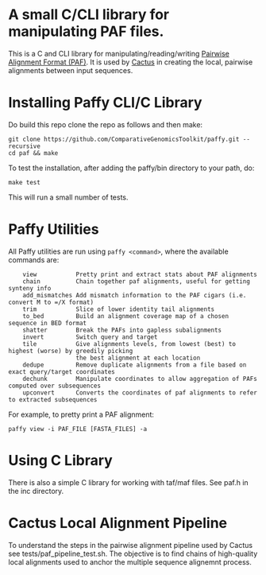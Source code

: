 # A small C/CLI library for manipulating PAF files.

This is a C and CLI library for manipulating/reading/writing 
[Pairwise Alignment Format (PAF)](https://github.com/lh3/miniasm/blob/master/PAF.md).
It is used by [Cactus](https://github.com/ComparativeGenomicsToolkit/cactus) in creating the 
local, pairwise alignments between input sequences.

# Installing Paffy CLI/C Library

Do build this repo clone the repo as follows and then make:

    git clone https://github.com/ComparativeGenomicsToolkit/paffy.git --recursive
    cd paf && make

To test the installation, after adding the paffy/bin directory to your path, do:

    make test

This will run a small number of tests. 

# Paffy Utilities

All Paffy utilities are run using `paffy <command>`, where the available commands are:

```
    view           Pretty print and extract stats about PAF alignments
    chain          Chain together paf alignments, useful for getting synteny info
    add_mismatches Add mismatch information to the PAF cigars (i.e. convert M to =/X format)
    trim           Slice of lower identity tail alignments
    to_bed         Build an alignment coverage map of a chosen sequence in BED format
    shatter        Break the PAFs into gapless subalignments
    invert         Switch query and target
    tile           Give alignments levels, from lowest (best) to highest (worse) by greedily picking
                   the best alignment at each location
    dedupe         Remove duplicate alignments from a file based on exact query/target coordinates
    dechunk        Manipulate coordinates to allow aggregation of PAFs computed over subsequences
    upconvert      Converts the coordinates of paf alignments to refer to extracted subsequences
```

For example, to pretty print a PAF alignment:

    paffy view -i PAF_FILE [FASTA_FILES] -a

# Using C Library

There is also a simple C library for working with taf/maf files. See paf.h in the
inc directory.

# Cactus Local Alignment Pipeline

To understand the steps in the pairwise alignment pipeline used by Cactus
see tests/paf_pipeline_test.sh. The objective is to find chains
of high-quality local alignments used to anchor the multiple sequence alignemnt
process.

